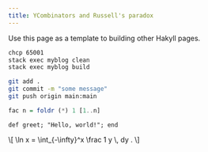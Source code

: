 ```yaml
---
title: YCombinators and Russell's paradox
---
```


Use this page as a template to building other Hakyll pages.


```bash
chcp 65001
stack exec myblog clean
stack exec myblog build
```

```bash
git add .
git commit -m "some message"
git push origin main:main
```



``` haskell
fac n = foldr (*) 1 [1..n]
```

```{.ruby .numberLines}
def greet; "Hello, world!"; end
```
\\[ \\ln x = \\int_{-\\infty}^x \\frac 1 y \\, dy . \\]